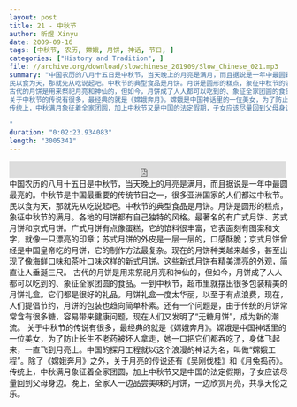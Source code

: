 ```yaml
---
layout: post
title: 21 - 中秋节
author: 昕煜 Xinyu
date: 2009-09-16
tags: [中秋节, 农历, 嫦娥, 月饼, 神话, 节日, ]
categories: ["History and Tradition", ]
file: //archive.org/download/slowchinese_201909/Slow_Chinese_021.mp3
summary: "中国农历的八月十五日是中秋节，当天晚上的月亮是满月，而且据说是一年中最圆最亮的。中秋节是中国最重要的传统节日之一，很多亚洲国家的人们都过中秋节。
民以食为天，那就先从吃说起吧。中秋节的典型食品是月饼。月饼是圆形的糕点，象征中秋节的满月。各地的月饼都有自己独特的风格。最著名的有广式月饼、苏式月饼和京式月饼。广式月饼有点像蛋糕，它的馅料很丰富，它表面刻有图案和文字，就像一只漂亮的印章；苏式月饼的外皮是一层一层的，口感酥脆；京式月饼曾经是中国皇帝吃的月饼，它的制作方法最复杂。现在的月饼种类越来越多，甚至出现了像海鲜口味和茶叶口味这样的新式月饼。这些新式月饼有精美漂亮的外观，简直让人垂涎三尺。
古代的月饼是用来祭祀月亮和神仙的，但如今，月饼成了人人都可以吃到的、象征全家团圆的食品。一到中秋节，超市里就摆出很多包装精美的月饼礼盒。它们都是很好的礼品。月饼礼盒一度太华丽，以至于有点浪费，现在，人们提倡节约，月饼的包装也趋向简单朴素。还有一个问题是，由于传统的月饼常常含有很多糖，容易带来健康问题，现在人们又发明了“无糖月饼”，成为新的潮流。
关于中秋节的传说有很多，最经典的就是《嫦娥奔月》。嫦娥是中国神话里的一位美女，为了防止长生不老药被坏人拿走，她一口把它们都吞吃了，身体飞起来，一直飞到月亮上。中国的探月工程就以这个浪漫的神话为名，叫做“嫦娥工程”。除了《嫦娥奔月》之外，关于月亮的传说还有《吴刚伐桂》和《月兔捣药》。
传统上，中秋满月象征着全家团圆，加上中秋节又是中国的法定假期，子女应该尽量回到父母身边。晚上，全家人一边品尝美味的月饼，一边欣赏月亮，共享天伦之乐。
 
"
duration: "0:02:23.934083"
length: "3005341"
---
```


<iframe src="https://archive.org/embed/slowchinese_201909/Slow_Chinese_021.mp3" width="500" height="30" frameborder="0" webkitallowfullscreen="true" mozallowfullscreen="true" allowfullscreen></iframe>
中国农历的八月十五日是中秋节，当天晚上的月亮是满月，而且据说是一年中最圆最亮的。中秋节是中国最重要的传统节日之一，很多亚洲国家的人们都过中秋节。
民以食为天，那就先从吃说起吧。中秋节的典型食品是月饼。月饼是圆形的糕点，象征中秋节的满月。各地的月饼都有自己独特的风格。最著名的有广式月饼、苏式月饼和京式月饼。广式月饼有点像蛋糕，它的馅料很丰富，它表面刻有图案和文字，就像一只漂亮的印章；苏式月饼的外皮是一层一层的，口感酥脆；京式月饼曾经是中国皇帝吃的月饼，它的制作方法最复杂。现在的月饼种类越来越多，甚至出现了像海鲜口味和茶叶口味这样的新式月饼。这些新式月饼有精美漂亮的外观，简直让人垂涎三尺。
古代的月饼是用来祭祀月亮和神仙的，但如今，月饼成了人人都可以吃到的、象征全家团圆的食品。一到中秋节，超市里就摆出很多包装精美的月饼礼盒。它们都是很好的礼品。月饼礼盒一度太华丽，以至于有点浪费，现在，人们提倡节约，月饼的包装也趋向简单朴素。还有一个问题是，由于传统的月饼常常含有很多糖，容易带来健康问题，现在人们又发明了“无糖月饼”，成为新的潮流。
关于中秋节的传说有很多，最经典的就是《嫦娥奔月》。嫦娥是中国神话里的一位美女，为了防止长生不老药被坏人拿走，她一口把它们都吞吃了，身体飞起来，一直飞到月亮上。中国的探月工程就以这个浪漫的神话为名，叫做“嫦娥工程”。除了《嫦娥奔月》之外，关于月亮的传说还有《吴刚伐桂》和《月兔捣药》。
传统上，中秋满月象征着全家团圆，加上中秋节又是中国的法定假期，子女应该尽量回到父母身边。晚上，全家人一边品尝美味的月饼，一边欣赏月亮，共享天伦之乐。
 
